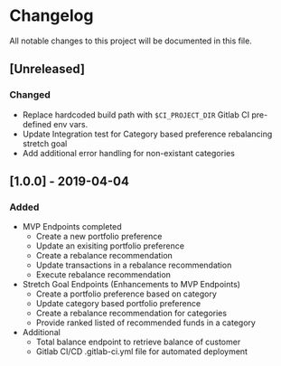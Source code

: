 # Changelog
All notable changes to this project will be documented in this file.

## [Unreleased]
### Changed
- Replace hardcoded build path with `$CI_PROJECT_DIR` Gitlab CI pre-defined env vars. 
- Update Integration test for Category based preference rebalancing stretch goal
- Add additional error handling for non-existant categories

## [1.0.0] - 2019-04-04
### Added
- MVP Endpoints completed
    - Create a new portfolio preference
    - Update an exisiting portfolio preference
    - Create a rebalance recommendation
    - Update transactions in a rebalance recommendation
    - Execute rebalance recommendation
- Stretch Goal Endpoints (Enhancements to MVP Endpoints)
    - Create a portfolio preference based on category
    - Update category based portfolio preference
    - Create a rebalance recommendation for categories
    - Provide ranked listed of recommended funds in a category
- Additional
    - Total balance endpoint to retrieve balance of customer
    - Gitlab CI/CD .gitlab-ci.yml file for automated deployment
